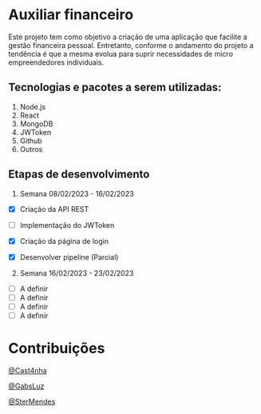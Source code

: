 # Auxiliar financeiro
Este projeto tem como objetivo a criação de uma aplicação que facilite a gestão financeira pessoal. Entretanto, conforme o andamento do projeto a tendência é que a mesma evolua para suprir necessidades de micro empreendedores individuais.

## Tecnologias e pacotes a serem utilizadas:
 1. Node.js
 2. React
 3. MongoDB
 4. JWToken
 5. Github
 6. Outros

## Etapas de desenvolvimento
1. Semana 08/02/2023 - 16/02/2023
- [X] Criação da API REST
- [ ] Implementação do JWToken
- [X] Criação da página de login
- [X] Desenvolver pipeline (Parcial)


2. Semana 16/02/2023 - 23/02/2023
- [ ] A definir
- [ ] A definir
- [ ] A definir
- [ ] A definir

# Contribuições

[@Cast4nha](https://github.com/Cast4nha)

[@GabsLuz](https://github.com/GabsLUZ)

[@SterMendes](https://github.com/SterMendes)
